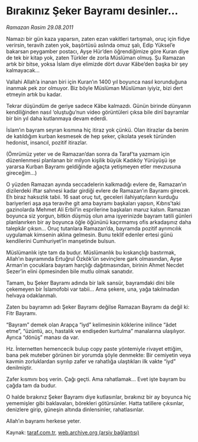 # Bırakınız Şeker Bayramı desinler...

*Ramazan Rasim 29.08.2011*

<div class="yazi"><p>Namazı bir gün kaza yaparsın, zaten ezan vakitleri tartışmalı, oruç için fidye verirsin, teravih zaten yok, başörtüsü aslında omuz şalı, Edip Yüksel’e bakarsan peygamber postacı, Ayşe Hür’den öğrendiğimize göre Kuran diye de tek bir kitap yok, zaten Türkler de zorla Müslüman olmuş. Şu Ramazan artık bir bitse, yoksa İslam diye elimizde dört duvar Kâbe’den başka bir şey kalmayacak...</p>
<p>Vallahi Allah’a inanan biri için Kuran’ın 1400 yıl boyunca nasıl korunduğuna inanmak pek zor olmuyor. Biz böyle Müslüman Müslüman iyiyiz, bizi dert etmeyin artık bu kadar.</p>
<p>Tekrar düşündüm de geriye sadece Kâbe kalmazdı. Günün birinde dünyanın kendiliğinden nasıl ‘oluştuğu’nun video görüntüleri çıksa bile dinî bayramlar bir bin yıl daha kutlanmaya devam ederdi.</p>
<p>İslam’ın bayram seyran kısmına hiç itiraz yok çünkü. Olan itirazlar da benim de katıldığım kurban kesmesek de hep şeker, çikolata yesek türünden hedonist, insancıl, pozitif itirazlar.</p>
<p>(Ömrümüz yeter ve de Ramazan’dan sonra da Taraf’ta yazmam için düzenlenmesi planlanan bir milyon kişilik büyük Kadıköy Yürüyüşü işe yararsa Kurban Bayramı geldiğinde ağaçta yetişmeyen etler mevzusuna gireceğim...)</p>
<p>O yüzden Ramazan ayında seccadelerin kalkmadığı evlere de, Ramazan’ın dizilerdeki iftar sahnesi kadar girdiği evlere de Ramazan’ın Bayramı girecek. Eh biraz haksızlık tabii. 16 saat oruç tut, geceleri ilahiyatçıların kurduğu bariyerleri aşa aşa teravihe git ama bayramı başkaları yapsın, Kıbrıs’taki gazinolarda Mehmet Ali Erbil’in esprilerine başkaları maruz kalsın. Ramazan boyunca siz yorgun, bitkin düşmüş olun ama işyerinizde bayram tatili günleri planlanırken bir ay boyunca öğle öğününü kaçırmamış ofis arkadaşınız daha talepkâr çıksın... Oruç tutanlara Ramazan’da, bayramda pozitif ayrımcılık uygulamak kimsenin aklına gelmesin. Bunu teklif edenler ertesi günü kendilerini Cumhuriyet’in manşetinde bulsun.</p>
<p>Müslümanlık işte tam da budur. Müslümanlık bu kıskançlığı bastırmak, Allah’ın bayramında Ertuğrul Özkök’ün sevinçlere gark olmasından, Ayşe Arman’ın çocuklara bayram harçlığı dağıtmasından, birinin Ahmet Necdet Sezer’in elini öpmesinden bile mutlu olmak sanatıdır.</p>
<p>Tamam, bu Şeker Bayramı adında bir laik sansür, bayramdaki dini bile çekemeyen bir İslamofobi var tabii... Ama şekere, una, yağa takılmadan helvaya odaklanmalı.</p>
<p>Zaten bu bayramın adı Şeker Bayramı değilse Ramazan Bayramı da değil ki: Fitr Bayramı.</p>
<p>“Bayram” demek olan Arapça “iyd” kelimesinin köklerine inilince “âdet etme”, “üzüntü, acı, hastalık ve endişeden kurtulma” manalarına ulaşılıyor. Ayrıca “dönüş” manası da var.</p>
<p>Hz. İnternetten hemencecik bulup copy paste yöntemiyle rivayet ettiğim, bana pek muteber görünen bir yorumda şöyle denmekte: Bir cemiyetin veya kavmin zorluklardan sıyrılıp zafer ve rahatlığa ulaştıkları ilk vakte “iyd” denilmiştir.</p>
<p>Zafer kısmını boş verin. Çağı geçti. Ama rahatlamak... Evet işte bayram bu çağda tam da budur.</p>
<p>O halde bırakınız Şeker Bayramı diye kutlasınlar, bırakınız bir ay boyunca hiç yememişler gibi baklavaları, börekleri götürsünler. Hatta tatillere çıksınlar, denizlere girip, güneşin altında dinlensinler, rahatlasınlar.</p>
<p>Allah’ın bayramı herkese yeter.</p>
</div>

Kaynak: [taraf.com.tr](http://www.taraf.com.tr/ramazan-rasim/makale-birakiniz-seker-bayrami-desinler.htm), [web.archive.org (arşiv bağlantısı)](http://web.archive.org/web/20130624153553/http://www.taraf.com.tr/ramazan-rasim/makale-birakiniz-seker-bayrami-desinler.htm)

